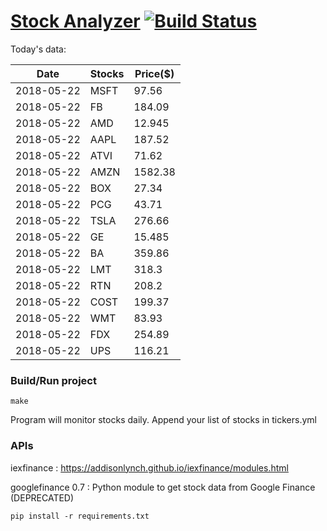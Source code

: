 # [Stock Analyzer](https://ogoyal.github.io/StockAnalyzer/) [![Build Status](https://travis-ci.org/ogoyal/StockAnalyzer.svg?branch=master)](https://travis-ci.org/ogoyal/StockAnalyzer)

Today's data:

| Date| Stocks| Price($) | 
| --- | --- | ---  | 
| 2018-05-22| MSFT| 97.56 | 
| 2018-05-22| FB| 184.09 | 
| 2018-05-22| AMD| 12.945 | 
| 2018-05-22| AAPL| 187.52 | 
| 2018-05-22| ATVI| 71.62 | 
| 2018-05-22| AMZN| 1582.38 | 
| 2018-05-22| BOX| 27.34 | 
| 2018-05-22| PCG| 43.71 | 
| 2018-05-22| TSLA| 276.66 | 
| 2018-05-22| GE| 15.485 | 
| 2018-05-22| BA| 359.86 | 
| 2018-05-22| LMT| 318.3 | 
| 2018-05-22| RTN| 208.2 | 
| 2018-05-22| COST| 199.37 | 
| 2018-05-22| WMT| 83.93 | 
| 2018-05-22| FDX| 254.89 | 
| 2018-05-22| UPS| 116.21 | 

### Build/Run project

```
make
```

Program will monitor stocks daily. Append your list of stocks in tickers.yml

### APIs
iexfinance : https://addisonlynch.github.io/iexfinance/modules.html

googlefinance 0.7 : Python module to get stock data from Google Finance (DEPRECATED)

```
pip install -r requirements.txt
```
